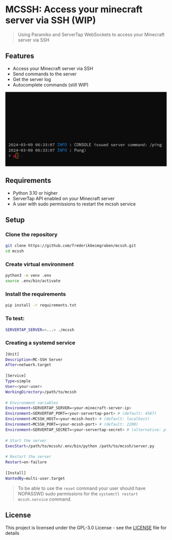 # MCSSH: Access your minecraft server via SSH (WIP)
> Using Paramiko and ServerTap WebSockets to access your Minecraft server via SSH

## Features
- Access your Minecraft server via SSH
- Send commands to the server
- Get the server log
- Autocomplete commands (still WIP)

![alt text](image.png)

## Requirements
- Python 3.10 or higher
- ServerTap API enabled on your Minecraft server
- A user with sudo permissions to restart the mcssh service

## Setup
### Clone the repository
```bash
git clone https://github.com/frederikbeimgraben/mcssh.git
cd mcssh
```

### Create virtual environment
```bash
python3 -m venv .env
source .env/bin/activate
```

### Install the requirements
```bash
pip install -r requirements.txt
```

### To test:
```bash
SERVERTAP_SERVER=<...> ./mcssh
```

### Creating a systemd service
```bash
[Unit]
Description=MC-SSH Server
After=network.target

[Service]
Type=simple
User=<your-user>
WorkingDirectory=/path/to/mcssh

# Environment variables
Environment=SERVERTAP_SERVER=<your-minecraft-server-ip>
Environment=SERVERTAP_PORT=<your-servertap-port> # (default: 4567)
Environment=MCSSH_HOST=<your-mcssh-host> # (default: localhost)
Environment=MCSSH_PORT=<your-mcssh-port> # (default: 2200)
Environment=SERVERTAP_SECRET=<your-servertap-secret> # (alternative: place in .sec file)

# Start the server
ExecStart=/path/to/mcssh/.env/bin/python /path/to/mcssh/server.py

# Restart the server
Restart=on-failure

[Install]
WantedBy=multi-user.target
```

> To be able to use the `reset` command your user should have NOPASSWD sudo permissions for the `systemctl restart mcssh.service` command.

## License
This project is licensed under the GPL-3.0 License - see the [LICENSE](LICENSE) file for details
